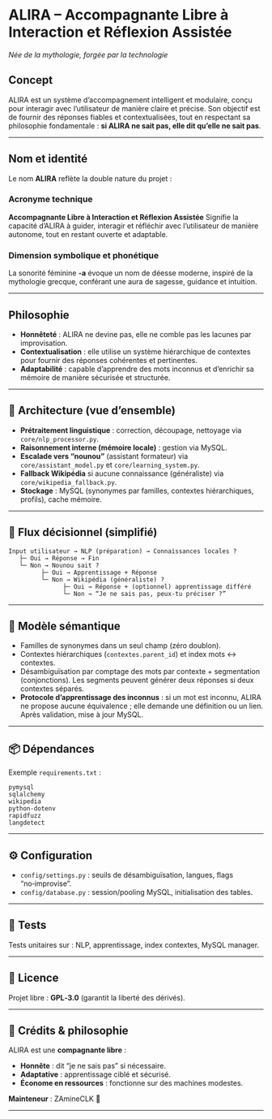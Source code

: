 
# ALIRA – Accompagnante Libre à Interaction et Réflexion Assistée

*Née de la mythologie, forgée par la technologie*


## Concept

ALIRA est un système d’accompagnement intelligent et modulaire, conçu pour interagir avec l’utilisateur de manière claire et précise. Son objectif est de fournir des réponses fiables et contextualisées, tout en respectant sa philosophie fondamentale : **si ALIRA ne sait pas, elle dit qu’elle ne sait pas**.

---

## Nom et identité

Le nom **ALIRA** reflète la double nature du projet :

### Acronyme technique

**Accompagnante Libre à Interaction et Réflexion Assistée**
Signifie la capacité d’ALIRA à guider, interagir et réfléchir avec l’utilisateur de manière autonome, tout en restant ouverte et adaptable.

### Dimension symbolique et phonétique

La sonorité féminine **-a** évoque un nom de déesse moderne, inspiré de la mythologie grecque, conférant une aura de sagesse, guidance et intuition.

---

## Philosophie

* **Honnêteté** : ALIRA ne devine pas, elle ne comble pas les lacunes par improvisation.
* **Contextualisation** : elle utilise un système hiérarchique de contextes pour fournir des réponses cohérentes et pertinentes.
* **Adaptabilité** : capable d’apprendre des mots inconnus et d’enrichir sa mémoire de manière sécurisée et structurée.

---

## 🧠 Architecture (vue d’ensemble)

* **Prétraitement linguistique** : correction, découpage, nettoyage via `core/nlp_processor.py`.
* **Raisonnement interne (mémoire locale)** : gestion via MySQL.
* **Escalade vers “nounou”** (assistant formateur) via `core/assistant_model.py` et `core/learning_system.py`.
* **Fallback Wikipédia** si aucune connaissance (généraliste) via `core/wikipedia_fallback.py`.
* **Stockage** : MySQL (synonymes par familles, contextes hiérarchiques, profils), cache mémoire.

---

## 🔗 Flux décisionnel (simplifié)

```
Input utilisateur → NLP (préparation) → Connaissances locales ?
   ├─ Oui → Réponse → Fin
   └─ Non → Nounou sait ?
         ├─ Oui → Apprentissage + Réponse
         └─ Non → Wikipédia (généraliste) ?
               ├─ Oui → Réponse + (optionnel) apprentissage différé
               └─ Non → “Je ne sais pas, peux-tu préciser ?”
```

---

## 🧩 Modèle sémantique

* Familles de synonymes dans un seul champ (zéro doublon).
* Contextes hiérarchiques (`contextes.parent_id`) et index mots ↔ contextes.
* Désambiguïsation par comptage des mots par contexte + segmentation (conjonctions).
  Les segments peuvent générer deux réponses si deux contextes séparés.
* **Protocole d’apprentissage des inconnus** : si un mot est inconnu, ALIRA ne propose aucune équivalence ; elle demande une définition ou un lien. Après validation, mise à jour MySQL.

---

## 📦 Dépendances

Exemple `requirements.txt` :

```
pymysql
sqlalchemy
wikipedia
python-dotenv
rapidfuzz
langdetect
```

---

## ⚙️ Configuration

* `config/settings.py` : seuils de désambiguïsation, langues, flags “no‑improvise”.
* `config/database.py` : session/pooling MySQL, initialisation des tables.

---

## 🧪 Tests

Tests unitaires sur : NLP, apprentissage, index contextes, MySQL manager.

---

## 📜 Licence

Projet libre : **GPL‑3.0** (garantit la liberté des dérivés).

---

## 🙌 Crédits & philosophie

ALIRA est une **compagnante libre** :

* **Honnête** : dit “je ne sais pas” si nécessaire.
* **Adaptative** : apprentissage ciblé et sécurisé.
* **Économe en ressources** : fonctionne sur des machines modestes.

**Mainteneur** : ZAmineCLK 💚

---
